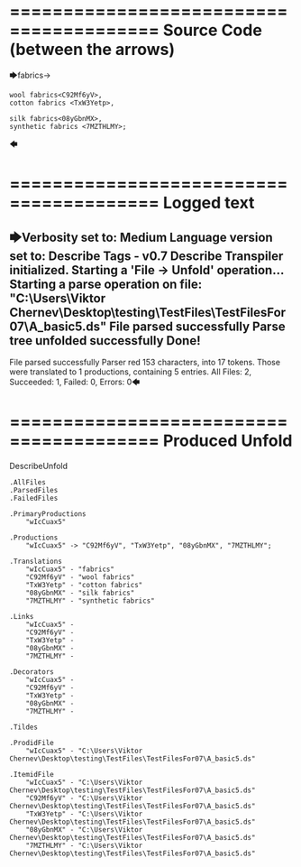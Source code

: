 ========================================
Source Code (between the arrows)
========================================

🡆fabrics<wIcCuax5>->


    wool fabrics<C92Mf6yV>,
    cotton fabrics <TxW3Yetp>,
	
    silk fabrics<08yGbnMX>,
    synthetic fabrics <7MZTHLMY>;
🡄

========================================
Logged text
========================================

🡆Verbosity set to: Medium
Language version set to: Describe Tags - v0.7
Describe Transpiler initialized.
Starting a 'File -> Unfold' operation...
Starting a parse operation on file: "C:\Users\Viktor Chernev\Desktop\testing\TestFiles\TestFilesFor07\A_basic5.ds"
File parsed successfully
Parse tree unfolded successfully
Done!
------------------------
File parsed successfully
Parser red 153 characters, into 17 tokens.
Those were translated to 1 productions, containing 5 entries.
All Files: 2, Succeeded: 1, Failed: 0, Errors: 0🡄

========================================
Produced Unfold
========================================

DescribeUnfold

    .AllFiles
    .ParsedFiles
    .FailedFiles

    .PrimaryProductions
        "wIcCuax5" 

    .Productions
        "wIcCuax5" -> "C92Mf6yV", "TxW3Yetp", "08yGbnMX", "7MZTHLMY";

    .Translations
        "wIcCuax5" - "fabrics"
        "C92Mf6yV" - "wool fabrics"
        "TxW3Yetp" - "cotton fabrics"
        "08yGbnMX" - "silk fabrics"
        "7MZTHLMY" - "synthetic fabrics"

    .Links
        "wIcCuax5" - 
        "C92Mf6yV" - 
        "TxW3Yetp" - 
        "08yGbnMX" - 
        "7MZTHLMY" - 

    .Decorators
        "wIcCuax5" - 
        "C92Mf6yV" - 
        "TxW3Yetp" - 
        "08yGbnMX" - 
        "7MZTHLMY" - 

    .Tildes

    .ProdidFile
        "wIcCuax5" - "C:\Users\Viktor Chernev\Desktop\testing\TestFiles\TestFilesFor07\A_basic5.ds"

    .ItemidFile
        "wIcCuax5" - "C:\Users\Viktor Chernev\Desktop\testing\TestFiles\TestFilesFor07\A_basic5.ds"
        "C92Mf6yV" - "C:\Users\Viktor Chernev\Desktop\testing\TestFiles\TestFilesFor07\A_basic5.ds"
        "TxW3Yetp" - "C:\Users\Viktor Chernev\Desktop\testing\TestFiles\TestFilesFor07\A_basic5.ds"
        "08yGbnMX" - "C:\Users\Viktor Chernev\Desktop\testing\TestFiles\TestFilesFor07\A_basic5.ds"
        "7MZTHLMY" - "C:\Users\Viktor Chernev\Desktop\testing\TestFiles\TestFilesFor07\A_basic5.ds"

